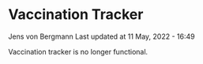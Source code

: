 Vaccination Tracker
================
Jens von Bergmann
Last updated at 11 May, 2022 - 16:49

Vaccination tracker is no longer functional.
